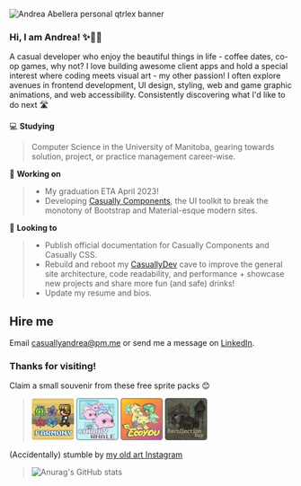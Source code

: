 ![Andrea Abellera personal qtrlex banner](https://github.com/andreaabellera/qtrlex/blob/main/public/casuallydev_banner.png)
### Hi, I am Andrea! ✨👋🏼
A casual developer who enjoy the beautiful things in life - coffee dates, co-op games, why not? I love building awesome client apps and hold a special interest where coding meets visual art - my other passion! I often explore avenues in frontend development, UI design, styling, web and game graphic animations, and web accessibility. Consistently discovering what I'd like to do next 🛣️

💻 **Studying**
> Computer Science in the University of Manitoba, gearing towards solution, project, or practice management career-wise.  

🔭 **Working on**  
> - My graduation ETA April 2023! <br>
> - Developing [Casually Components](https://github.com/andreaabellera/Casually-Components), the UI toolkit to break the monotony of Bootstrap and Material-esque modern sites.  

🌿 **Looking to**  
> - Publish official documentation for Casually Components and Casually CSS. <br> 
> - Rebuild and reboot my [CasuallyDev](https://github.com/andreaabellera/Casuallydev) cave to improve the general site architecture, code readability, and performance + showcase new projects and share more fun (and safe) drinks! <br>
> - Update my resume and bios.

## Hire me
Email casuallyandrea@pm.me or send me a message on [LinkedIn](https://www.linkedin.com/in/aabellera/).  

### Thanks for visiting!
 
Claim a small souvenir from these free sprite packs 😊
> <a href="https://github.com/andreaabellera/CC-Assets-and-Sprite-Packs/tree/main/Farmony-Asset-Pack"><img src="https://github.com/andreaabellera/CC-Assets-and-Sprite-Packs/blob/main/%40icons/_farmony_.png" alt="Farmony Pack"></a> <a href="https://github.com/andreaabellera/CC-Assets-and-Sprite-Packs/tree/main/Chubby-Whale-Asset-Pack"><img src="https://github.com/andreaabellera/CC-Assets-and-Sprite-Packs/blob/main/%40icons/_chubby_.png" alt="Chubby Whale Pack"></a> <a href="https://github.com/andreaabellera/CC-Assets-and-Sprite-Packs/tree/main/Ecoyou-Avatars-Badges"><img src="https://github.com/andreaabellera/CC-Assets-and-Sprite-Packs/blob/main/%40icons/_ecoyou_.png" alt="Ecoyou Pack"></a> <a href="https://github.com/andreaabellera/CC-Assets-and-Sprite-Packs/tree/main/Recollection-Day-Asset-Pack"><img src="https://github.com/andreaabellera/CC-Assets-and-Sprite-Packs/blob/main/%40icons/_rd_.png" alt="Recollection Day Pack"></a>  

(Accidentally) stumble by [my old art Instagram](https://www.instagram.com/aviagulcas/)  
> ![Anurag's GitHub stats](https://github-readme-stats.vercel.app/api?username=andreaabellera&show_icons=true&theme=transparent)
